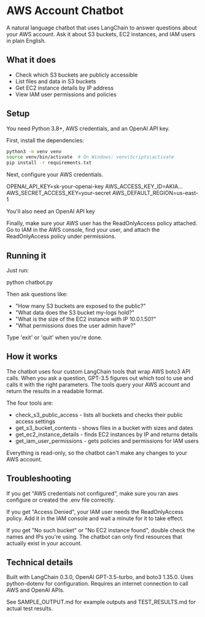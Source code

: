 # AWS Account Chatbot

A natural language chatbot that uses LangChain to answer questions about your AWS account. Ask it about S3 buckets, EC2 instances, and IAM users in plain English.

## What it does

- Check which S3 buckets are publicly accessible
- List files and data in S3 buckets
- Get EC2 instance details by IP address
- View IAM user permissions and policies

## Setup

You need Python 3.8+, AWS credentials, and an OpenAI API key.

First, install the dependencies:

```bash
python3 -m venv venv
source venv/bin/activate  # On Windows: venv\Scripts\activate
pip install -r requirements.txt
```

Next, configure your AWS credentials. 

OPENAI_API_KEY=sk-your-openai-key
AWS_ACCESS_KEY_ID=AKIA...
AWS_SECRET_ACCESS_KEY=your-secret
AWS_DEFAULT_REGION=us-east-1

You'll also need an OpenAI API key 

Finally, make sure your AWS user has the ReadOnlyAccess policy attached. Go to IAM in the AWS console, find your user, and attach the ReadOnlyAccess policy under permissions.

## Running it

Just run:

python chatbot.py


Then ask questions like:
- "How many S3 buckets are exposed to the public?"
- "What data does the S3 bucket my-logs hold?"
- "What is the size of the EC2 instance with IP 10.0.1.50?"
- "What permissions does the user admin have?"

Type 'exit' or 'quit' when you're done.

## How it works

The chatbot uses four custom LangChain tools that wrap AWS boto3 API calls. When you ask a question, GPT-3.5 figures out which tool to use and calls it with the right parameters. The tools query your AWS account and return the results in a readable format.

The four tools are:
- check_s3_public_access - lists all buckets and checks their public access settings
- get_s3_bucket_contents - shows files in a bucket with sizes and dates
- get_ec2_instance_details - finds EC2 instances by IP and returns details
- get_iam_user_permissions - gets policies and permissions for IAM users

Everything is read-only, so the chatbot can't make any changes to your AWS account.

## Troubleshooting

If you get "AWS credentials not configured", make sure you ran aws configure or created the .env file correctly.

If you get "Access Denied", your IAM user needs the ReadOnlyAccess policy. Add it in the IAM console and wait a minute for it to take effect.

If you get "No such bucket" or "No EC2 instance found", double check the names and IPs you're using. The chatbot can only find resources that actually exist in your account.

## Technical details

Built with LangChain 0.3.0, OpenAI GPT-3.5-turbo, and boto3 1.35.0. Uses python-dotenv for configuration. Requires an internet connection to call AWS and OpenAI APIs.

See SAMPLE_OUTPUT.md for example outputs and TEST_RESULTS.md for actual test results.